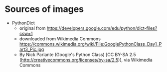 # Sources of images

* PythonDict
  * original from https://developers.google.com/edu/python/dict-files?csw=1
  * downloaded from Wikimedia Commons https://commons.wikimedia.org/wiki/File:GooglePythonClass_Day1_Part3_Pic.jpg
  * By Nick Parlante (Google's Python Class) [CC BY-SA 2.5 (http://creativecommons.org/licenses/by-sa/2.5)], via Wikimedia Commons
